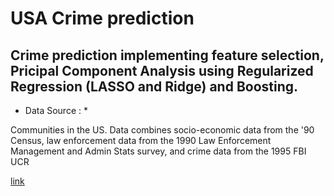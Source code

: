 # USA Crime prediction

## Crime prediction implementing feature selection, Pricipal Component Analysis using Regularized Regression (LASSO and Ridge) and Boosting.

* Data Source : *

Communities in the US. Data combines socio-economic data from the '90 Census, law enforcement data from the 1990 Law Enforcement Management and Admin Stats survey, and crime data from the 1995 FBI UCR

[link](http://archive.ics.uci.edu/ml/datasets/communities+and+crime+unnormalized)
